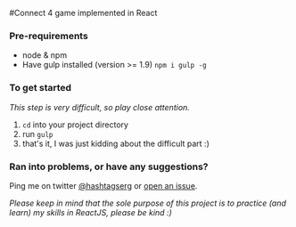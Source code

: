 #Connect 4 game implemented in React

### Pre-requirements
- node & npm
- Have gulp installed (version >= 1.9) `npm i gulp -g`

### To get started
_This step is very difficult, so play close attention._

1. `cd` into your project directory
2. run `gulp`
3. that's it, I was just kidding about the difficult part :)

### Ran into problems, or have any suggestions?
Ping me on twitter [@hashtagserg](https://twitter.com/hashtagserg) or [open an issue](https://github.com/sergiocruz/react-connect4/issues).

_Please keep in mind that the sole purpose of this project is to practice (and learn) my skills in ReactJS, please be kind :)_
